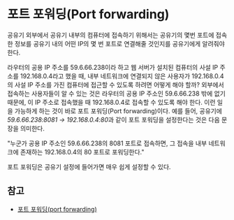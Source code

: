 # 포트 포워딩(Port forwarding)

공유기 외부에서 공유기 내부의 컴퓨터에 접속하기 위해서는 공유기의 몇번 포트에 접속한 정보를 공유기 내의 어떤 IP의 몇 번 포트로 연결해줄 것인지를 공유기에게 알려줘야 한다.

라우터의 공용 IP 주소를 59.6.66.238이라 하고 웹 서버가 설치된 컴퓨터의 사설 IP 주소를 192.168.0.4라고 했을 때, 내부 네트워크에 연결되지 않은 사용자가 192.168.0.4의 사설 IP 주소를 가진 컴퓨터에 접근할 수 있도록 하려면 어떻게 해야 할까? 외부에서 접속하는 사용자들이 알 수 있는 것은 라우터의 공용 IP 주소인 59.6.66.238 밖에 없기 때문에, 이 IP 주소로 접속했을 때 192.168.0.4로 접속할 수 있도록 해야 한다. 이런 일을 가능하게 하는 것이 바로 포트 포워딩(Port forwarding)이다. 예를 들어, 공유기에 *59.6.66.238:8081 → 192.168.0.4:80*과 같이 포트 포워딩을 설정한다는 것은 다음 문장을 의미한다.

"누군가 공용 IP 주소인 59.6.66.238의 8081 포트로 접속하면, 그 접속을 내부 네트워크에 존재하는 192.168.0.4의 80 포트로 포워딩한다."

포트 포워딩은 공유기 설정에 들어가면 매우 쉽게 설정할 수 있다.


## 참고

* [포트 포워딩(port forwarding)](https://opentutorials.org/course/3265/20038)

